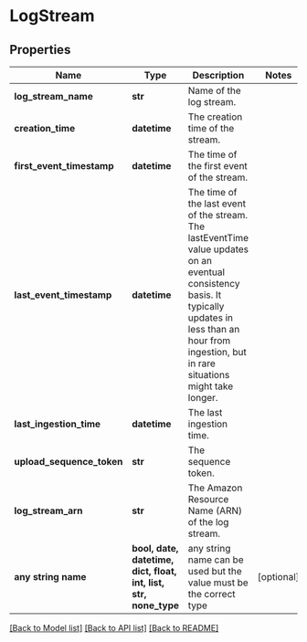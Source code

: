 # LogStream


## Properties
Name | Type | Description | Notes
------------ | ------------- | ------------- | -------------
**log_stream_name** | **str** | Name of the log stream. | 
**creation_time** | **datetime** | The creation time of the stream. | 
**first_event_timestamp** | **datetime** | The time of the first event of the stream. | 
**last_event_timestamp** | **datetime** | The time of the last event of the stream. The lastEventTime value updates on an eventual consistency basis. It typically updates in less than an hour from ingestion, but in rare situations might take longer. | 
**last_ingestion_time** | **datetime** | The last ingestion time. | 
**upload_sequence_token** | **str** | The sequence token. | 
**log_stream_arn** | **str** | The Amazon Resource Name (ARN) of the log stream. | 
**any string name** | **bool, date, datetime, dict, float, int, list, str, none_type** | any string name can be used but the value must be the correct type | [optional]

[[Back to Model list]](../README.md#documentation-for-models) [[Back to API list]](../README.md#documentation-for-api-endpoints) [[Back to README]](../README.md)



